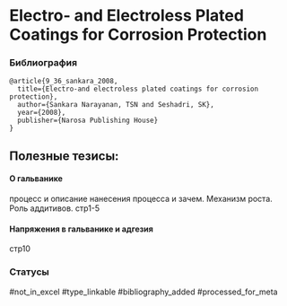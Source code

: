 # Electro- and Electroless Plated Coatings for Corrosion Protection

### Библиография
```
@article{9_36_sankara_2008,
  title={Electro-and electroless plated coatings for corrosion protection},
  author={Sankara Narayanan, TSN and Seshadri, SK},
  year={2008},
  publisher={Narosa Publishing House}
}
```

## Полезные тезисы:

#### О гальванике
процесс и описание нанесения процесса и зачем. Механизм роста. 
Роль аддитивов.
стр1-5

#### Напряжения в гальванике и адгезия
стр10

### Статусы
#not_in_excel 
#type_linkable 
#bibliography_added
#processed_for_meta
